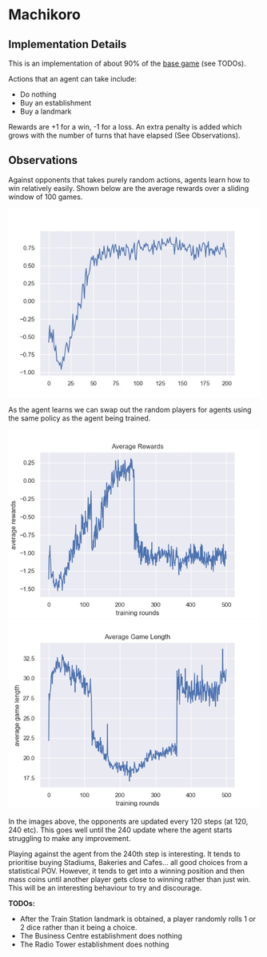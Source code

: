 # Machikoro

## Implementation Details

This is an implementation of about 90% of the [base game](https://machi-koro.fandom.com/wiki/List_of_cards) (see TODOs).

Actions that an agent can take include:
* Do nothing
* Buy an establishment
* Buy a landmark

Rewards are +1 for a win, -1 for a loss. An extra penalty is added which grows with the number of turns that have 
elapsed (See Observations).

## Observations

Against opponents that takes purely random actions, agents learn how to win relatively easily. Shown below are the average
rewards over a sliding window of 100 games.

![](images/random_rewards.jpeg)


As the agent learns we can swap out the random players for agents using the same policy as the agent being trained.

![](images/updating_rewards.jpeg)
![](images/updating_turns.jpeg)

In the images above, the opponents are updated every 120 steps (at 120, 240 etc). This goes well until the 240 update
where the agent starts struggling to make any improvement.

Playing against the agent from the 240th step is interesting. It tends to prioritise buying Stadiums, Bakeries and Cafes...
all good choices from a statistical POV. However, it tends to get into a winning position and then mass coins until another
player gets close to winning rather than just win. This will be an interesting behaviour to try and discourage.

**TODOs:**
* After the Train Station landmark is obtained, a player randomly rolls 1 or 2 dice rather than it being a choice.
* The Business Centre establishment does nothing
* The Radio Tower establishment does nothing
